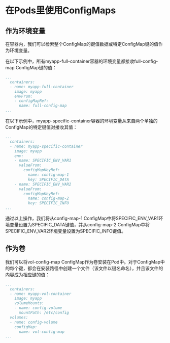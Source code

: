 # 在Pods里使用ConfigMaps

## **作为环境变量**

在容器内，我们可以检索整个ConfigMap的键值数据或特定ConfigMap键的值作为环境变量。

在以下示例中，所有myapp-full-container容器的环境变量都接收full-config-map ConfigMap键的值：

```yaml
...
  containers:
  - name: myapp-full-container
    image: myapp
    envFrom:
    - configMapRef:
      name: full-config-map
...
```

在以下示例中，myapp-specific-container容器的环境变量从来自两个单独的ConfigMap的特定键值对接收其值：

```yaml
...
  containers:
  - name: myapp-specific-container
    image: myapp
    env:
    - name: SPECIFIC_ENV_VAR1
      valueFrom:
        configMapKeyRef:
          name: config-map-1
          key: SPECIFIC_DATA
    - name: SPECIFIC_ENV_VAR2
      valueFrom:
        configMapKeyRef:
          name: config-map-2
          key: SPECIFIC_INFO
...
```

通过以上操作，我们将从config-map-1 ConfigMap中将SPECIFIC\_ENV\_VAR1环境变量设置为SPECIFIC\_DATA键值，并从config-map-2 ConfigMap中将SPECIFIC\_ENV\_VAR2环境变量设置为SPECIFIC\_INFO键值。

## 作为卷

我们可以将vol-config-map ConfigMap作为卷安装在Pod中。对于ConfigMap中的每个键，都会在安装路径中创建一个文件（该文件以键名命名），并且该文件的内容成为相应键的值：

```yaml
...
  containers:
  - name: myapp-vol-container
    image: myapp
    volumeMounts:
    - name: config-volume
      mountPath: /etc/config
  volumes:
  - name: config-volume
    configMap:
      name: vol-config-map
...
```

